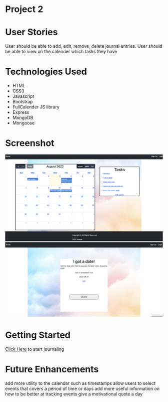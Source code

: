 # Project 2

# User Stories

User should be able to add, edit, remove, delete journal entries.
User should be able to view on the calender which tasks they have

# Technologies Used

- HTML
- CSS3
- Javascript
- Bootstrap
- FullCalender JS library
- Express
- MongoDB
- Mongoose

# Screenshot

![img](./IMG/Screen%20Shot%202022-08-03%20at%206.28.37%20PM.png)
![img](./IMG/Screen%20Shot%202022-08-03%20at%208.28.31%20PM.png)

# Getting Started

[Click Here](https://note-it-now.herokuapp.com/journal) to start journaling

# Future Enhancements

add more utility to the calendar such as timestamps
allow users to select events that covers a period of time or days
add more useful information on how to be better at tracking events
give a motivational quote a day
